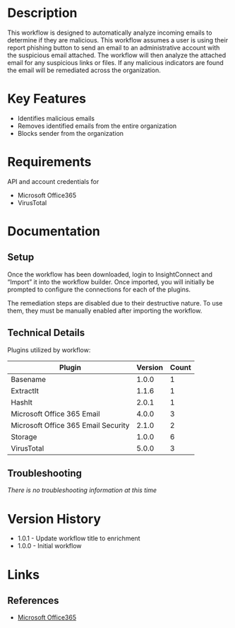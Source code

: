 # Description

This workflow is designed to automatically analyze incoming emails to determine if they are malicious. This workflow assumes a user is using their report phishing button to send an email to an administrative account with the suspicious email attached. The workflow will then analyze the attached email for any suspicious links or files. If any malicious indicators are found the email will be remediated across the organization.

# Key Features

* Identifies malicious emails
* Removes identified emails from the entire organization
* Blocks sender from the organization

# Requirements

API and account credentials for

* Microsoft Office365
* VirusTotal

# Documentation

## Setup

Once the workflow has been downloaded, login to InsightConnect and “Import” it into the workflow builder. Once imported, you will initially be prompted to configure the connections for each of the plugins.

The remediation steps are disabled due to their destructive nature. To use them, they must be manually enabled after importing the workflow.

## Technical Details

Plugins utilized by workflow:

|Plugin|Version|Count|
|----|----|--------|
|Basename|1.0.0|1|
|ExtractIt|1.1.6|1|
|HashIt|2.0.1|1|
|Microsoft Office 365 Email|4.0.0|3|
|Microsoft Office 365 Email Security|2.1.0|2|
|Storage|1.0.0|6|
|VirusTotal|5.0.0|3|

## Troubleshooting

_There is no troubleshooting information at this time_

# Version History

* 1.0.1 - Update workflow title to enrichment
* 1.0.0 - Initial workflow

# Links

## References

* [Microsoft Office365](https://www.office.com)